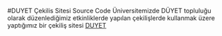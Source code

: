 #DUYET Çekilis Sitesi Source Code
Üniversitemizde DÜYET topluluğu olarak düzenlediğimiz etkinliklerde yapılan çekilişlerde kullanmak üzere yaptığımız bir çekiliş sitesi
[DUYET](https://duyet.herokuapp.com)
